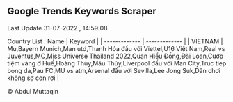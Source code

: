 

## Google Trends Keywords Scraper 
 
Last Update 31-07-2022 , 14:59:08

Country List :
 Name  | Keyword |
| ------------- | ------------- |
| VIETNAM | Mu,Bayern Munich,Man utd,Thanh Hóa đấu với Viettel,U16 Việt Nam,Real vs Juventus,MC,Miss Universe Thailand 2022,Quan Hiểu Đồng,Đài Loan,Cướp tiệm vàng ở Huế,Hoàng Thùy,Mâu Thủy,Liverpool đấu với Man City,Truc tiep bong da,Pau FC,MU vs atm,Arsenal đấu với Sevilla,Lee Jong Suk,Dân chơi không sợ con rơi |



© Abdul Muttaqin 
